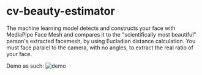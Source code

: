 # cv-beauty-estimator
The machine learning model detects and constructs your face with MediaPipe Face Mesh and compares it to the "scientifically most beautiful" person's extracted facemesh, by using Eucladian distance calculation. You must face paralel to the camera, with no angles, to extract the real ratio of your face.

Demo as such:
![demo](https://github.com/ArdaBalkir/cv-beauty-estimator/assets/63805485/dc0db0d8-25be-42f2-a5bd-8a4e3812a1d0)

